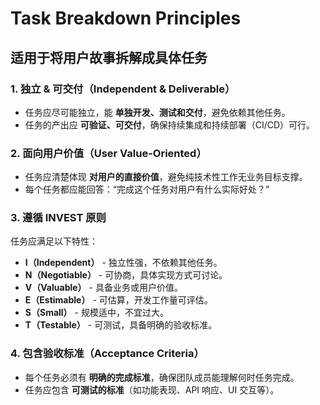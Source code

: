 # Task Breakdown Principles

## 适用于将用户故事拆解成具体任务

### 1. **独立 & 可交付（Independent & Deliverable）**  
- 任务应尽可能独立，能 **单独开发、测试和交付**，避免依赖其他任务。  
- 任务的产出应 **可验证、可交付**，确保持续集成和持续部署（CI/CD）可行。  

### 2. **面向用户价值（User Value-Oriented）**  
- 任务应清楚体现 **对用户的直接价值**，避免纯技术性工作无业务目标支撑。  
- 每个任务都应能回答：“完成这个任务对用户有什么实际好处？”  

### 3. **遵循 INVEST 原则**  
任务应满足以下特性：  
- **I（Independent）** - 独立性强，不依赖其他任务。  
- **N（Negotiable）** - 可协商，具体实现方式可讨论。  
- **V（Valuable）** - 具备业务或用户价值。  
- **E（Estimable）** - 可估算，开发工作量可评估。  
- **S（Small）** - 规模适中，不宜过大。  
- **T（Testable）** - 可测试，具备明确的验收标准。  

### 4. **包含验收标准（Acceptance Criteria）**  
- 每个任务必须有 **明确的完成标准**，确保团队成员能理解何时任务完成。  
- 任务应包含 **可测试的标准**（如功能表现、API 响应、UI 交互等）。  
